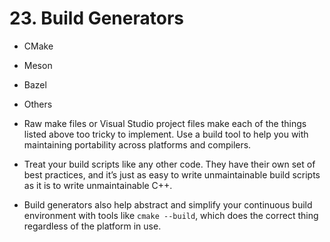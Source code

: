 # 23. Build Generators

- CMake
- Meson
- Bazel
- Others

- Raw make files or Visual Studio project files make each of the things listed above too tricky to implement. Use a build tool to help you with maintaining portability across platforms and compilers.

- Treat your build scripts like any other code. They have their own set of best practices, and it’s just as easy to write unmaintainable build scripts as it is to write unmaintainable C++.
- Build generators also help abstract and simplify your continuous build environment with tools like `cmake --build`, which does the correct thing regardless of the platform in use.